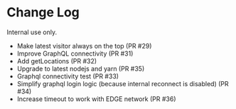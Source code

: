 # Change Log

Internal use only.

* Make latest visitor always on the top (PR #29)
* Improve GraphQL connectivity (PR #31)
* Add getLocations (PR #32)
* Upgrade to latest nodejs and yarn (PR #35)
* Graphql connectivity test (PR #33)
* Simplify graphql login logic (because internal reconnect is disabled) (PR #34)
* Increase timeout to work with EDGE network (PR #36)
